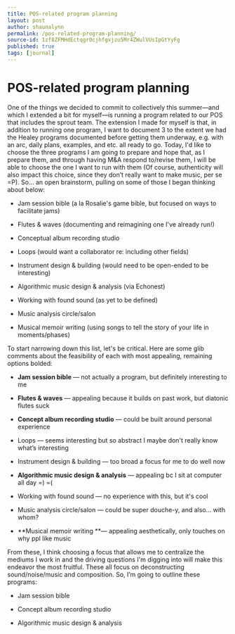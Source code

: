 ```yaml
---
title: POS-related program planning
layout: post
author: shaunalynn
permalink: /pos-related-program-planning/
source-id: 1zf8ZFMHdEctqgr0cjhfgxjzu5Mr4ZWulVUsIpGtYyFg
published: true
tags: [journal]
--- 
```


# POS-related program planning

One of the things we decided to commit to collectively this summer—and which I extended a bit for myself—is running a program related to our POS that includes the sprout team. The extension I made for myself is that, in addition to running one program, I want to document 3 to the extent we had the Healey programs documented before getting them underway, e.g. with an arc, daily plans, examples, and etc. all ready to go. Today, I'd like to choose the three programs I am going to prepare and hope that, as I prepare them, and through having M&A respond to/revise them, I will be able to choose the one I want to run with them (Of course, authenticity will also impact this choice, since they don’t really want to make music, per se =P). So… an open brainstorm, pulling on some of those I began thinking about below:

* Jam session bible (a la Rosalie's game bible, but focused on ways to facilitate jams)

* Flutes & waves (documenting and reimagining one I've already run!)

* Conceptual album recording studio

* Loops (would want a collaborator re: including other fields)

* Instrument design & building (would need to be open-ended to be interesting)

* Algorithmic music design & analysis (via Echonest)

* Working with found sound (as yet to be defined)

* Music analysis circle/salon

* Musical memoir writing (using songs to tell the story of your life in moments/phases)

To start narrowing down this list, let's be critical. Here are some glib comments about the feasibility of each with most appealing, remaining options bolded:

* **Jam session bible** — not actually a program, but definitely interesting to me

* **Flutes & waves** — appealing because it builds on past work, but diatonic flutes suck

* **Concept album recording studio** — could be built around personal experience

* Loops — seems interesting but so abstract I maybe don't really know what’s interesting

* Instrument design & building — too broad a focus for me to do well now

* **Algorithmic music design & analysis** — appealing bc I sit at computer all day =) =(

* Working with found sound — no experience with this, but it's cool

* Music analysis circle/salon — could be super douche-y, and also… with whom?

* **Musical memoir writing **— appealing aesthetically, only touches on why ppl like music

From these, I think choosing a focus that allows me to centralize the mediums I work in and the driving questions I'm digging into will make this endeavor the most fruitful. These all focus on deconstructing sound/noise/music and composition. So, I’m going to outline these programs:

* Jam session bible

* Concept album recording studio

* Algorithmic music design & analysis